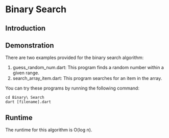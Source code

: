 # Binary Search

## Introduction

## Demonstration
There are two examples provided for the binary search algorithm:
1) guess_random_num.dart: This program finds a random number within a given range.
2) search_array_item.dart: This program searches for an item in the array.

You can try these programs by running the following command:

```shell
cd Binary\ Search
dart [filename].dart
```

## Runtime
The runtime for this algorithm is O(log n).